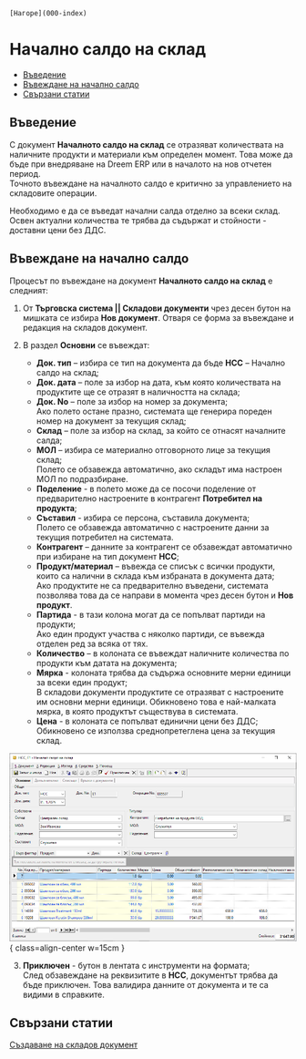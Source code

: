 ```{only} html
[Нагоре](000-index)
```

# Начално салдо на склад

- [Въведение](https://docs.unicontsoft.com/guide/erp/002-docs/002-trade-system/002-warehouse-documents/002-beg-saldo.html#id2)  
- [Въвеждане на начално салдо](https://docs.unicontsoft.com/guide/erp/002-docs/002-trade-system/002-warehouse-documents/002-beg-saldo.html#id3)  
- [Свързани статии](https://docs.unicontsoft.com/guide/erp/002-docs/002-trade-system/002-warehouse-documents/002-beg-saldo.html#id4)  

## **Въведение**

С документ **Началното салдо на склад** се отразяват количествата на наличните продукти и материали към определен момент. Това може да бъде при внедряване на Dreem ERP или в началото на нов отчетен период.  
Точното въвеждане на началното салдо е критично за управлението на складовите операции.  

Необходимо е да се въведат начални салда отделно за всеки склад. Освен актуални количества те трябва да съдържат и стойности - доставни цени без ДДС.  

## Въвеждане на начално салдо

Процесът по въвеждане на документ **Началното салдо на склад** е следният:  

1) От **Търговска система || Складови документи** чрез десен бутон на мишката се избира **Нов документ**. Отваря се форма за въвеждане и редакция на складов документ.  

2)  В раздел **Основни** се въвеждат:  

    - **Док. тип** – избира се тип на документа да бъде **НСС** – Начално салдо на склад;  
    - **Док. дата** – поле за избор на дата, към която количествата на продуктите ще се отразят в наличността на склада;  
    - **Док. No** – поле за избор на номер за документа;  
    Ако полето остане празно, системата ще генерира пореден номер на документ за текущия склад;  
    - **Склад** – поле за избор на склад, за който се отнасят началните салда;  
    - **МОЛ** – избира се материално отговорното лице за текущия склад;  
    Полето се обзавежда автоматично, ако складът има настроен МОЛ по подразбиране.  
    - **Поделение** - в полето може да се посочи поделение от предварително настроените в контрагент **Потребител на продукта**;  
    - **Съставил** - избира се персона, съставила документа;  
    Полето се обзавежда автоматично с настроените данни за текущия потребител на системата.  
    - **Контрагент** – данните за контрагент се обзавеждат автоматично при избиране на тип документ **НСС**;  
    - **Продукт/материал** – въвежда се списък с всички продукти, които са налични в склада към избраната в документа дата;  
    Ако продуктите не са предварително въведени, системата позволява това да се направи в момента чрез десен бутон и **Нов продукт**.   
    - **Партида** - в тази колона могат да се попълват партиди на продукти;  
    Ако един продукт участва с няколко партиди, се въвежда отделен ред за всяка от тях.  
    - **Количество** – в колоната се въвеждат наличните количества по продукти към датата на документа;   
    - **Мярка** - колоната трябва да съдържа основните мерни единици за всеки един продукт;  
   В складови документи продуктите се отразяват с настроените им основни мерни единици. Обикновено това е най-малката мярка, в която продуктът съществува в системата.   
    - **Цена** - в колоната се попълват единични цени без ДДС;  
    Обикновено се използва среднопретеглена цена за текущия склад.  

   ![](902-beg-saldo1.png){ class=align-center w=15cm }

3) **Приключен** - бутон в лентата с инструменти на формата;  
След обзавеждане на реквизитите в **НСС**, документът трябва да бъде приключен. Това валидира данните от документа и те са видими в справките.  

## **Свързани статии**

[Създаване на складов документ](https://docs.unicontsoft.com/guide/erp/002-docs/002-trade-system/002-warehouse-documents/001-warehouse.html)